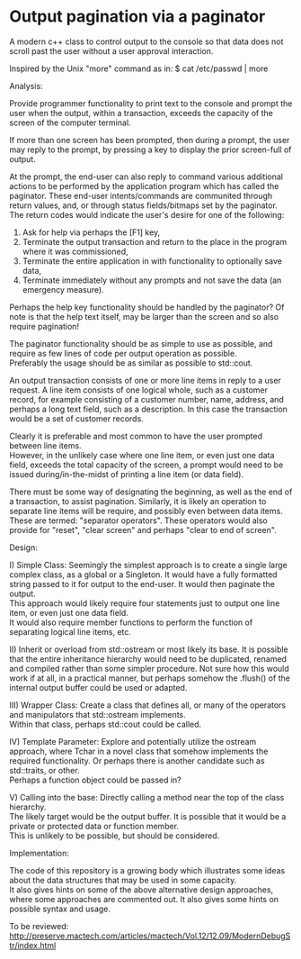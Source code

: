 # Output pagination via a paginator

A modern c++ class to control output to the console so that data does not scroll past the user without a user approval interaction.

Inspired by the Unix "more" command as in: $ cat /etc/passwd | more

Analysis:

Provide programmer functionality to print text to the console and prompt the user when the output, within a transaction, exceeds the capacity of the screen of the computer terminal.

If more than one screen has been prompted, then during a prompt, 
the user may reply to the prompt, by pressing a key to display the prior screen-full of output.

At the prompt, the end-user can also reply to command various additional actions to be performed by the application program which has called the paginator.  These end-user intents/commands are communited through return values, and, or through status fields/bitmaps set by the paginator.  The return codes would indicate the user's desire for one of the following: 
1) Ask for help via perhaps the [F1] key, 
2) Terminate the output transaction and return to the place in the program where it was commissioned, 
3) Terminate the entire application in with functionality to optionally save data, 
4) Terminate immediately without any prompts and not save the data (an emergency measure).  

Perhaps the help key functionality should be handled by the paginator?  Of note is that the help text itself, may be larger than the screen and so also require pagination!

The paginator functionality should be as simple to use as possible, and require as few lines of code per output operation as possible.  
Preferably the usage should be as similar as possible to std::cout.

An output transaction consists of one or more line items in reply to a user request.  A line item consists of one logical whole, such as a customer record, 
for example consisting of a customer number, name, address, and perhaps a long text field, such as a description.  In this case the transaction would be a set of customer records.

Clearly it is preferable and most common to have the user prompted between line items.  
However, in the unlikely case where one line item, or even just one data field, 
exceeds the total capacity of the screen, a prompt would need to be issued during/in-the-midst of printing a line item (or data field).

There must be some way of designating the beginning, as well as the end of a transaction, to assist pagination.
Similarly, it is likely an operation to separate line items will be require, and possibly even between data items.  
These are termed: "separator operators".
These operators would also provide for "reset", "clear screen" and perhaps "clear to end of screen".

Design:

I) Simple Class: Seemingly the simplest approach is to create a single large complex class, as a global or a Singleton.
It would have a fully formatted string passed to it for output to the end-user.  It would then paginate the output.  
This approach would likely require four statements just to output one line item, or even just one data field.  
It would also require member functions to perform the function of separating logical line items, etc.

II) Inherit or overload from std::ostream or most likely its base.  It is possible that the entire 
inheritance hierarchy would need to be duplicated, renamed and compiled rather than some simpler 
procedure.  Not sure how this would work if at all, in a practical manner, but perhaps 
somehow the .flush() of the internal output buffer could be used or adapted.

III) Wrapper Class: Create a class that defines all, or many of the operators and manipulators that std::ostream implements.  
Within that class, perhaps std::cout could be called.

IV) Template Parameter:  Explore and potentially utilize the ostream<Tchar> approach, where Tchar in a novel class that 
somehow implements the required functionality.  Or perhaps there is another candidate such as std::traits, or other.  
Perhaps a function object could be passed in?
  
V) Calling into the base: Directly calling a method near the top of the class hierarchy.  
The likely target would be the output buffer.
It is possible that it would be a private or protected data or function member.  
This is unlikely to be possible, but should be considered.

Implementation:

The code of this repository is a growing body which illustrates some ideas about the data structures that may be used in some capacity.  
It also gives hints on some of the above alternative design approaches, 
where some approaches are commented out. It also gives some hints on possible syntax and usage.
  
To be reviewed: http://preserve.mactech.com/articles/mactech/Vol.12/12.09/ModernDebugStr/index.html
